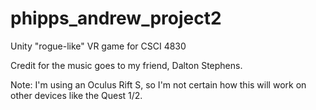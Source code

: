 # phipps_andrew_project2
Unity "rogue-like" VR game for CSCI 4830

Credit for the music goes to my friend, Dalton Stephens.

Note: I'm using an Oculus Rift S, so I'm not certain how this will work on other devices like the Quest 1/2.
